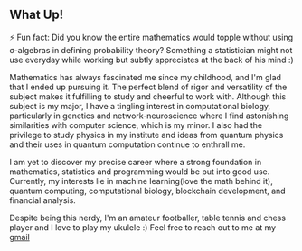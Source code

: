 ## What Up!
<!--
**Ananyapam7/ananyapam7** is a ✨ _special_ ✨ repository because its `README.md` (this file) appears on your GitHub profile.
-->
⚡ Fun fact: Did you know the entire mathematics would topple without using σ-algebras in defining probability theory? Something a statistician might not use everyday while working but subtly appreciates at the back of his mind :)

Mathematics has always fascinated me since my childhood, and I'm glad that I ended up pursuing it. The perfect blend of rigor and versatility of the subject makes it fulfilling to study and cheerful to work with. Although this subject is my major, I have a tingling interest in computational biology, particularly in genetics and network-neuroscience where I find astonishing similarities with computer science, which is my minor. I also had the privilege to study physics in my institute and ideas from quantum physics and their uses in quantum computation continue to enthrall me.

I am yet to discover my precise career where a strong foundation in mathematics, statistics and programming would be put into good use. Currently, my interests lie in machine learning(love the math behind it), quantum computing, computational biology, blockchain development, and financial analysis. 

Despite being this nerdy, I'm an amateur footballer, table tennis and chess player and I love to play my ukulele :) 
Feel free to reach out to me at my [gmail](mailto:ananyapam7@gmail.com)
